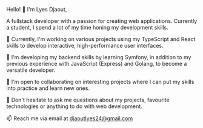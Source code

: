 Hello! 👋 I'm Lyes Djaout,

 A fullstack developer with a passion for creating web applications. Currently a student, I spend a lot of my time honing my development skills.

🔭 Currently, I'm working on various projects using my TypeScript and React skills to develop interactive, high-performance user interfaces.

🌱 I'm developing my backend skills by learning Symfony, in addition to my previous experience with JavaScript (Express) and Golang, to become a versatile developer.

👯 I'm open to collaborating on interesting projects where I can put my skills into practice and learn new ones.

💬 Don't hesitate to ask me questions about my projects, favourite technologies or anything to do with web development.

📫 Reach me via email at djaoutlyes24@gmail.com 
